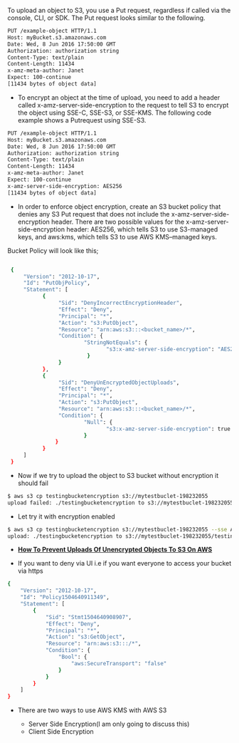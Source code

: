 To upload an object to S3, you use a Put request, regardless if called via the console, CLI, or SDK. The Put request looks similar to the following.

```sh
PUT /example-object HTTP/1.1
Host: myBucket.s3.amazonaws.com
Date: Wed, 8 Jun 2016 17:50:00 GMT
Authorization: authorization string
Content-Type: text/plain
Content-Length: 11434
x-amz-meta-author: Janet
Expect: 100-continue
[11434 bytes of object data]
```

* To encrypt an object at the time of upload, you need to add a header called x-amz-server-side-encryption to the request to tell S3 to encrypt the object using SSE-C, SSE-S3, or SSE-KMS. The following code example shows a Putrequest using SSE-S3.

```sh
PUT /example-object HTTP/1.1
Host: myBucket.s3.amazonaws.com
Date: Wed, 8 Jun 2016 17:50:00 GMT
Authorization: authorization string  
Content-Type: text/plain
Content-Length: 11434
x-amz-meta-author: Janet
Expect: 100-continue
x-amz-server-side-encryption: AES256
[11434 bytes of object data]
```

* In order to enforce object encryption, create an S3 bucket policy that denies any S3 Put request that does not include the x-amz-server-side-encryption header. There are two possible values for the x-amz-server-side-encryption header: AES256, which tells S3 to use S3-managed keys, and aws:kms, which tells S3 to use AWS KMS–managed keys.

Bucket Policy will look like this;

```sh

 {
     "Version": "2012-10-17",
     "Id": "PutObjPolicy",
     "Statement": [
           {
                "Sid": "DenyIncorrectEncryptionHeader",
                "Effect": "Deny",
                "Principal": "*",
                "Action": "s3:PutObject",
                "Resource": "arn:aws:s3:::<bucket_name>/*",
                "Condition": {
                        "StringNotEquals": {
                               "s3:x-amz-server-side-encryption": "AES256"
                         }
                }
           },
           {
                "Sid": "DenyUnEncryptedObjectUploads",
                "Effect": "Deny",
                "Principal": "*",
                "Action": "s3:PutObject",
                "Resource": "arn:aws:s3:::<bucket_name>/*",
                "Condition": {
                        "Null": {
                               "s3:x-amz-server-side-encryption": true
                        }
               }
           }
     ]
 }
 ```

 * Now if we try to upload the object to S3 bucket without encryption it should fail

```sh
$ aws s3 cp testingbucketencryption s3://mytestbuclet-198232055
upload failed: ./testingbucketencryption to s3://mytestbuclet-198232055/testingbucketencryption An error occurred (AccessDenied) when calling the PutObject operation: Access Denied
```

* Let try it with encryption enabled

```sh
$ aws s3 cp testingbucketencryption s3://mytestbuclet-198232055 --sse AES256
upload: ./testingbucketencryption to s3://mytestbuclet-198232055/testingbucketencryption
```

* [**How To Prevent Uploads Of Unencrypted Objects To S3 On AWS**](https://aws.amazon.com/blogs/security/how-to-prevent-uploads-of-unencrypted-objects-to-amazon-s3/)

* If you want to deny via UI i.e if you want everyone to access your bucket via https

```sh
{
    "Version": "2012-10-17",
    "Id": "Policy1504640911349",
    "Statement": [
        {
            "Sid": "Stmt1504640908907",
            "Effect": "Deny",
            "Principal": "*",
            "Action": "s3:GetObject",
            "Resource": "arn:aws:s3:::/*",
            "Condition": {
                "Bool": {
                    "aws:SecureTransport": "false"
                }
            }
        }
    ]
}
```

* There are two ways to use AWS KMS with AWS S3

    * Server Side Encryption(I am only going to discuss this)
    * Client Side Encryption
    